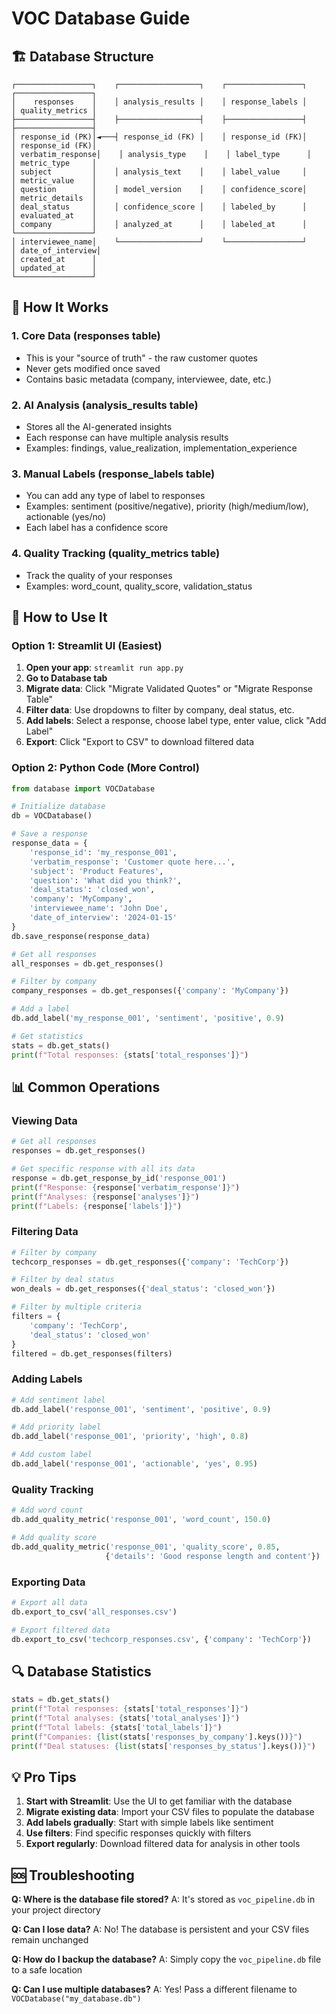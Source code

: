 # VOC Database Guide

## 🏗️ Database Structure

```
┌─────────────────┐    ┌──────────────────┐    ┌─────────────────┐    ┌─────────────────┐
│    responses    │    │ analysis_results │    │ response_labels │    │ quality_metrics │
├─────────────────┤    ├──────────────────┤    ├─────────────────┤    ├─────────────────┤
│ response_id (PK)│◄───┤ response_id (FK) │    │ response_id (FK)│    │ response_id (FK)│
│ verbatim_response│    │ analysis_type    │    │ label_type      │    │ metric_type     │
│ subject         │    │ analysis_text    │    │ label_value     │    │ metric_value    │
│ question        │    │ model_version    │    │ confidence_score│    │ metric_details  │
│ deal_status     │    │ confidence_score │    │ labeled_by      │    │ evaluated_at    │
│ company         │    │ analyzed_at      │    │ labeled_at      │    └─────────────────┘
│ interviewee_name│    └──────────────────┘    └─────────────────┘
│ date_of_interview│
│ created_at      │
│ updated_at      │
└─────────────────┘
```

## 🎯 How It Works

### 1. **Core Data (responses table)**
- This is your "source of truth" - the raw customer quotes
- Never gets modified once saved
- Contains basic metadata (company, interviewee, date, etc.)

### 2. **AI Analysis (analysis_results table)**
- Stores all the AI-generated insights
- Each response can have multiple analysis results
- Examples: findings, value_realization, implementation_experience

### 3. **Manual Labels (response_labels table)**
- You can add any type of label to responses
- Examples: sentiment (positive/negative), priority (high/medium/low), actionable (yes/no)
- Each label has a confidence score

### 4. **Quality Tracking (quality_metrics table)**
- Track the quality of your responses
- Examples: word_count, quality_score, validation_status

## 🚀 How to Use It

### **Option 1: Streamlit UI (Easiest)**

1. **Open your app**: `streamlit run app.py`
2. **Go to Database tab**
3. **Migrate data**: Click "Migrate Validated Quotes" or "Migrate Response Table"
4. **Filter data**: Use dropdowns to filter by company, deal status, etc.
5. **Add labels**: Select a response, choose label type, enter value, click "Add Label"
6. **Export**: Click "Export to CSV" to download filtered data

### **Option 2: Python Code (More Control)**

```python
from database import VOCDatabase

# Initialize database
db = VOCDatabase()

# Save a response
response_data = {
    'response_id': 'my_response_001',
    'verbatim_response': 'Customer quote here...',
    'subject': 'Product Features',
    'question': 'What did you think?',
    'deal_status': 'closed_won',
    'company': 'MyCompany',
    'interviewee_name': 'John Doe',
    'date_of_interview': '2024-01-15'
}
db.save_response(response_data)

# Get all responses
all_responses = db.get_responses()

# Filter by company
company_responses = db.get_responses({'company': 'MyCompany'})

# Add a label
db.add_label('my_response_001', 'sentiment', 'positive', 0.9)

# Get statistics
stats = db.get_stats()
print(f"Total responses: {stats['total_responses']}")
```

## 📊 Common Operations

### **Viewing Data**
```python
# Get all responses
responses = db.get_responses()

# Get specific response with all its data
response = db.get_response_by_id('response_001')
print(f"Response: {response['verbatim_response']}")
print(f"Analyses: {response['analyses']}")
print(f"Labels: {response['labels']}")
```

### **Filtering Data**
```python
# Filter by company
techcorp_responses = db.get_responses({'company': 'TechCorp'})

# Filter by deal status
won_deals = db.get_responses({'deal_status': 'closed_won'})

# Filter by multiple criteria
filters = {
    'company': 'TechCorp',
    'deal_status': 'closed_won'
}
filtered = db.get_responses(filters)
```

### **Adding Labels**
```python
# Add sentiment label
db.add_label('response_001', 'sentiment', 'positive', 0.9)

# Add priority label
db.add_label('response_001', 'priority', 'high', 0.8)

# Add custom label
db.add_label('response_001', 'actionable', 'yes', 0.95)
```

### **Quality Tracking**
```python
# Add word count
db.add_quality_metric('response_001', 'word_count', 150.0)

# Add quality score
db.add_quality_metric('response_001', 'quality_score', 0.85, 
                     {'details': 'Good response length and content'})
```

### **Exporting Data**
```python
# Export all data
db.export_to_csv('all_responses.csv')

# Export filtered data
db.export_to_csv('techcorp_responses.csv', {'company': 'TechCorp'})
```

## 🔍 Database Statistics

```python
stats = db.get_stats()
print(f"Total responses: {stats['total_responses']}")
print(f"Total analyses: {stats['total_analyses']}")
print(f"Total labels: {stats['total_labels']}")
print(f"Companies: {list(stats['responses_by_company'].keys())}")
print(f"Deal statuses: {list(stats['responses_by_status'].keys())}")
```

## 💡 Pro Tips

1. **Start with Streamlit**: Use the UI to get familiar with the database
2. **Migrate existing data**: Import your CSV files to populate the database
3. **Add labels gradually**: Start with simple labels like sentiment
4. **Use filters**: Find specific responses quickly with filters
5. **Export regularly**: Download filtered data for analysis in other tools

## 🆘 Troubleshooting

**Q: Where is the database file stored?**
A: It's stored as `voc_pipeline.db` in your project directory

**Q: Can I lose data?**
A: No! The database is persistent and your CSV files remain unchanged

**Q: How do I backup the database?**
A: Simply copy the `voc_pipeline.db` file to a safe location

**Q: Can I use multiple databases?**
A: Yes! Pass a different filename to `VOCDatabase("my_database.db")` 